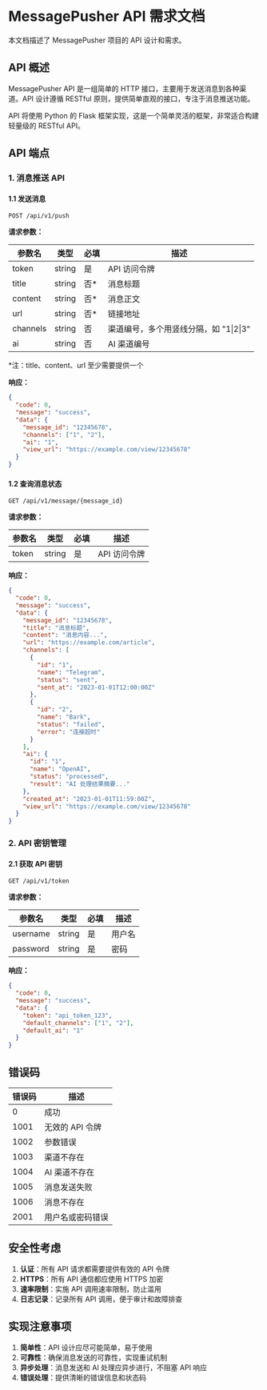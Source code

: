 # MessagePusher API 需求文档

本文档描述了 MessagePusher 项目的 API 设计和需求。

## API 概述

MessagePusher API 是一组简单的 HTTP 接口，主要用于发送消息到各种渠道。API 设计遵循 RESTful 原则，提供简单直观的接口，专注于消息推送功能。

API 将使用 Python 的 Flask 框架实现，这是一个简单灵活的框架，非常适合构建轻量级的 RESTful API。

## API 端点

### 1. 消息推送 API

#### 1.1 发送消息

```
POST /api/v1/push
```

**请求参数：**

| 参数名 | 类型 | 必填 | 描述 |
|--------|------|------|------|
| token | string | 是 | API 访问令牌 |
| title | string | 否* | 消息标题 |
| content | string | 否* | 消息正文 |
| url | string | 否* | 链接地址 |
| channels | string | 否 | 渠道编号，多个用竖线分隔，如 "1\|2\|3" |
| ai | string | 否 | AI 渠道编号 |

*注：title、content、url 至少需要提供一个

**响应：**

```json
{
  "code": 0,
  "message": "success",
  "data": {
    "message_id": "12345678",
    "channels": ["1", "2"],
    "ai": "1",
    "view_url": "https://example.com/view/12345678"
  }
}
```

#### 1.2 查询消息状态

```
GET /api/v1/message/{message_id}
```

**请求参数：**

| 参数名 | 类型 | 必填 | 描述 |
|--------|------|------|------|
| token | string | 是 | API 访问令牌 |

**响应：**

```json
{
  "code": 0,
  "message": "success",
  "data": {
    "message_id": "12345678",
    "title": "消息标题",
    "content": "消息内容...",
    "url": "https://example.com/article",
    "channels": [
      {
        "id": "1",
        "name": "Telegram",
        "status": "sent",
        "sent_at": "2023-01-01T12:00:00Z"
      },
      {
        "id": "2",
        "name": "Bark",
        "status": "failed",
        "error": "连接超时"
      }
    ],
    "ai": {
      "id": "1",
      "name": "OpenAI",
      "status": "processed",
      "result": "AI 处理结果摘要..."
    },
    "created_at": "2023-01-01T11:59:00Z",
    "view_url": "https://example.com/view/12345678"
  }
}
```

### 2. API 密钥管理

#### 2.1 获取 API 密钥

```
GET /api/v1/token
```

**请求参数：**

| 参数名 | 类型 | 必填 | 描述 |
|--------|------|------|------|
| username | string | 是 | 用户名 |
| password | string | 是 | 密码 |

**响应：**

```json
{
  "code": 0,
  "message": "success",
  "data": {
    "token": "api_token_123",
    "default_channels": ["1", "2"],
    "default_ai": "1"
  }
}
```

## 错误码

| 错误码 | 描述 |
|--------|------|
| 0 | 成功 |
| 1001 | 无效的 API 令牌 |
| 1002 | 参数错误 |
| 1003 | 渠道不存在 |
| 1004 | AI 渠道不存在 |
| 1005 | 消息发送失败 |
| 1006 | 消息不存在 |
| 2001 | 用户名或密码错误 |

## 安全性考虑

1. **认证**：所有 API 请求都需要提供有效的 API 令牌
2. **HTTPS**：所有 API 通信都应使用 HTTPS 加密
3. **速率限制**：实施 API 调用速率限制，防止滥用
4. **日志记录**：记录所有 API 调用，便于审计和故障排查

## 实现注意事项

1. **简单性**：API 设计应尽可能简单，易于使用
2. **可靠性**：确保消息发送的可靠性，实现重试机制
3. **异步处理**：消息发送和 AI 处理应异步进行，不阻塞 API 响应
4. **错误处理**：提供清晰的错误信息和状态码 